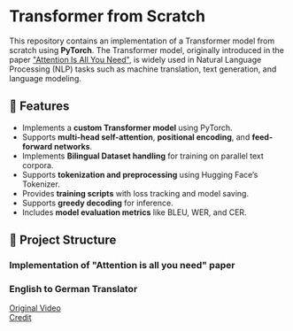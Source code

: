 # Transformer from Scratch

This repository contains an implementation of a Transformer model from scratch using **PyTorch**. The Transformer model, originally introduced in the paper ["Attention Is All You Need"](https://arxiv.org/abs/1706.03762), is widely used in Natural Language Processing (NLP) tasks such as machine translation, text generation, and language modeling.

## 📌 Features
- Implements a **custom Transformer model** using PyTorch.
- Supports **multi-head self-attention**, **positional encoding**, and **feed-forward networks**.
- Implements **Bilingual Dataset handling** for training on parallel text corpora.
- Supports **tokenization and preprocessing** using Hugging Face’s Tokenizer.
- Provides **training scripts** with loss tracking and model saving.
- Supports **greedy decoding** for inference.
- Includes **model evaluation metrics** like BLEU, WER, and CER.

## 📂 Project Structure

### Implementation of "Attention is all you need" paper
### English to German Translator
[Original Video](https://www.youtube.com/watch?v=ISNdQcPhsts&t=177s)<br>
[Credit](https://www.youtube.com/@umarjamilai/videos)
